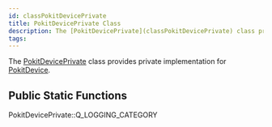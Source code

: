 ```yaml
---
id: classPokitDevicePrivate
title: PokitDevicePrivate Class
description: The [PokitDevicePrivate](classPokitDevicePrivate) class provides private implementation for [PokitDevice](classPokitDevice).
tags:
---
```

The [PokitDevicePrivate](classPokitDevicePrivate) class provides private implementation for [PokitDevice](classPokitDevice).



## Public Static Functions



PokitDevicePrivate::Q_LOGGING_CATEGORY



